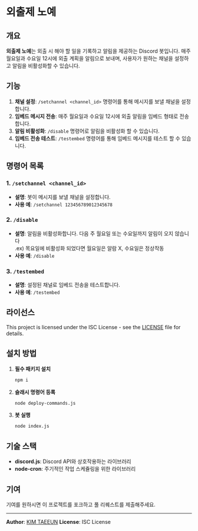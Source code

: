 # 외출제 노예

## 개요

**외출제 노예**는 외출 시 해야 할 일을 기록하고 알림을 제공하는 Discord 봇입니다. 매주 월요일과 수요일 12시에 외출 계획을 알림으로 보내며, 사용자가 원하는 채널을 설정하고 알림을 비활성화할 수 있습니다.

## 기능

1. **채널 설정**: `/setchannel <channel_id>` 명령어를 통해 메시지를 보낼 채널을 설정합니다.
2. **임베드 메시지 전송**: 매주 월요일과 수요일 12시에 외출 알림을 임베드 형태로 전송합니다.
3. **알림 비활성화**: `/disable` 명령어로 알림을 비활성화 할 수 있습니다.
4. **임베드 전송 테스트**: `/testembed` 명령어를 통해 임베드 메시지를 테스트 할 수 있습니다.

## 명령어 목록

### 1. `/setchannel <channel_id>`

- **설명**: 봇이 메시지를 보낼 채널을 설정합니다.
- **사용 예**: `/setchannel 123456789012345678`

### 2. `/disable`

- **설명**: 알림을 비활성화합니다. 다음 주 월요일 또는 수요일까지 알림이 오지 않습니다<br>
  .ex) 목요일에 비활성화 되었다면 월요일은 알람 X, 수요일은 정상작동
- **사용 예**: `/disable`

### 3. `/testembed`

- **설명**: 설정된 채널로 임베드 전송을 테스트합니다.
- **사용 예**: `/testembed`

## 라이선스

This project is licensed under the ISC License - see the [LICENSE](LICENSE) file for details.

## 설치 방법

1. **필수 패키지 설치**

   ```bash
   npm i
   ```

2. **슬래시 명령어 등록**

   ```bash
   node deploy-commands.js
   ```

3. **봇 실행**
   ```bash
   node index.js
   ```

## 기술 스택

- **discord.js**: Discord API와 상호작용하는 라이브러리
- **node-cron**: 주기적인 작업 스케쥴링을 위한 라이브러리

## 기여

기여를 원하시면 이 프로젝트를 포크하고 풀 리퀘스트를 제출해주세요.

---

**Author**: [KIM TAEEUN](https://github.com/snowykte0426)
**License**: ISC License
